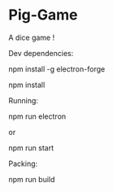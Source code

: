 # Pig-Game
A dice game !

Dev dependencies:

npm install -g electron-forge

npm install

Running:

npm run electron

or

npm run start

Packing:

npm run build

